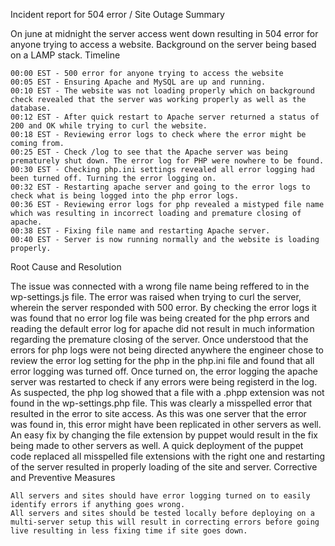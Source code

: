 Incident report for 504 error / Site Outage
Summary

On june at midnight the server access went down resulting in 504 error for anyone trying to access a website. Background on the server being based on a LAMP stack.
Timeline

    00:00 EST - 500 error for anyone trying to access the website
    00:05 EST - Ensuring Apache and MySQL are up and running.
    00:10 EST - The website was not loading properly which on background check revealed that the server was working properly as well as the database.
    00:12 EST - After quick restart to Apache server returned a status of 200 and OK while trying to curl the website.
    00:18 EST - Reviewing error logs to check where the error might be coming from.
    00:25 EST - Check /log to see that the Apache server was being prematurely shut down. The error log for PHP were nowhere to be found.
    00:30 EST - Checking php.ini settings revealed all error logging had been turned off. Turning the error logging on.
    00:32 EST - Restarting apache server and going to the error logs to check what is being logged into the php error logs.
    00:36 EST - Reviewing error logs for php revealed a mistyped file name which was resulting in incorrect loading and premature closing of apache.
    00:38 EST - Fixing file name and restarting Apache server.
    00:40 EST - Server is now running normally and the website is loading properly.

Root Cause and Resolution

The issue was connected with a wrong file name being reffered to in the wp-settings.js file. The error was raised when trying to curl the server, wherein the server responded with 500 error. By checking the error logs it was found that no error log file was being created for the php errors and reading the default error log for apache did not result in much information regarding the premature closing of the server. Once understood that the errors for php logs were not being directed anywhere the engineer chose to review the error log setting for the php in the php.ini file and found that all error logging was turned off. Once turned on, the error logging the apache server was restarted to check if any errors were being registerd in the log. As suspected, the php log showed that a file with a .phpp extension was not found in the wp-settings.php file. This was clearly a misspelled error that resulted in the error to site access. As this was one server that the error was found in, this error might have been replicated in other servers as well. An easy fix by changing the file extension by puppet would result in the fix being made to other servers as well. A quick deployment of the puppet code replaced all misspelled file extensions with the right one and restarting of the server resulted in properly loading of the site and server.
Corrective and Preventive Measures

    All servers and sites should have error logging turned on to easily identify errors if anything goes wrong.
    All servers and sites should be tested locally before deploying on a multi-server setup this will result in correcting errors before going live resulting in less fixing time if site goes down.

